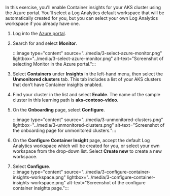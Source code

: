 In this exercise, you'll enable Container insights for your AKS cluster using the Azure portal. You’ll select a Log Analytics default workspace that will be automatically created for you, but you can select your own Log Analytics workspace if you already have one.

1. Log into the [Azure portal](https://portal.azure.com).
1. Search for and select **Monitor**.

    :::image type="content" source="../media/3-select-azure-monitor.png" lightbox="../media/3-select-azure-monitor.png" alt-text="Screenshot of selecting Monitor in the Azure portal.":::

1. Select **Containers** under **Insights** in the left-hand menu, then select the **Unmonitored clusters** tab. This tab includes a list of your AKS clusters that don’t have Container insights enabled.
1. Find your cluster in the list and select **Enable**. The name of the sample cluster in this learning path is **aks-contoso-video**.

1. On the **Onboarding** page, select **Configure**.

    :::image type="content" source="../media/3-unmonitored-clusters.png" lightbox="../media/3-unmonitored-clusters.png" alt-text="Screenshot of the onboarding page for unmonitored clusters.":::
1. On the **Configure Container Insight** page, accept the default Log Analytics workspace which will be created for you, or select your own workspace from the drop-down list. Select **Create new** to create a new workspace.
1. Select **Configure**.  
   :::image type="content" source="../media/3-configure-container-insights-workspace.png" lightbox="../media/3-configure-container-insights-workspace.png" alt-text="Screenshot of the configure container insights page.":::  
